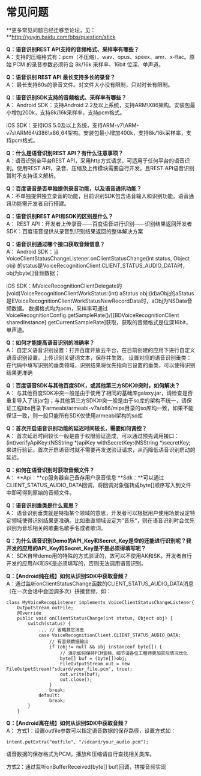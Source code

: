# 常见问题

**更多常见问题已经迁移至论坛，见：**http://yuyin.baidu.com/bbs/question/stick

**Q：语音识别REST API支持的音频格式、采样率有哪些？**  
A：支持的压缩格式有：pcm（不压缩）、wav、opus、speex、amr、x-flac。原始 PCM 的录音参数必须符合 8k/16k 采样率、16bit 位深、单声道。


**Q：语音识别 REST API 最长支持多长的录音？**  
A： 最长支持60s的录音文件。对文件大小没有限制，只对时长有限制。


**Q：语音识别SDK支持的音频格式、采样率有哪些？**  
A： 
Android SDK：支持Android 2.2及以上系统，支持ARM\X86架构。安装包最小增加200k，支持8k/16k采样率，支持pcm格式。

iOS SDK：支持iOS 5.0及以上系统，支持ARM-v7\ARM-v7s\ARM64\i386\x86_64架构。安装包最小增加400k，支持8k/16k采样率，支持pcm格式。


**Q：什么是语音识别REST API？有什么注意事项？**  
A：语音识别全平台REST API，采用http方式请求，可适用于任何平台的语音识别。使用REST API，录音、压缩及上传模块需要自行开发。且REST API语音识别暂时不支持语义解析。


**Q：百度语音是否单独提供录音功能，以及语音通讯功能？**  
A：不单独提供独立录音的功能，目前识别SDK包含语音输入和识别功能。语音通讯功能需开发者自行搭建。


**Q：语音识别REST API和SDK的区别是什么？**  
A： REST API：开发者上传录音——百度语音进行识别——识别结果返回开发者
SDK：百度语音提供从录音到识别结果返回的整体解决方案


**Q：语音识别通过哪个接口获取音频信息？**  
A：
Android SDK：当VoiceClientStatusChangeListener.onClientStatusChange(int status, Object obj) 的status是VoiceRecognitionClient.CLIENT_STATUS_AUDIO_DATA时，obj为byte[]音频数据；

iOS SDK：MVoiceRecognitionClientDelegate的(void)VoiceRecognitionClientWorkStatus:(int) aStatus obj:(id)aObj;的aStatus是EVoiceRecognitionClientWorkStatusNewRecordData时，aObj为NSData音频数据。
数据格式均为pcm，采样率可通过VoiceRecognitionConfig.getSampleRate()/[[BDVoiceRecognitionClient sharedInstance] getCurrentSampleRate]获取，获取的音频格式是位深16bit，单声道。


**Q：如何才能提高语音识别的准确率？**  
A： 自定义语音识别设置：打开百度开放云平台，在目前创建的应用下进行自定义语音识别设置。上传识别关键词文本，保存并生效。
设置对应的语音识别垂类：在代码中填写识别的垂类领域，识别结果将优先指向已设置的垂类，可以使得识别结果更准确


**Q：百度语音SDK与其他百度SDK，或其他第三方SDK冲突时，如何解决？**  
A： 与其他百度SDK冲突一般是由于使用了相同的基础库galaxy.jar，请检查是否重复导入了该jar包；与其他第三方SDK冲突一般是由于so库的架构不统一，请保证工程libs目录下armeabi/armeabi-v7a/x86/mips目录的so库均一致，如果不能保证一致，则一般只能所有SDK仅使用armeabi架构的so库


**Q：首次开启语音识别功能的延迟时间较长，需要如何调控？**  
A： 首次延迟时间较长一般是由于权限验证造成，可以通过预先调用接口：
(int)verifyApiKey:(NSString *)apiKey withSecretKey:(NSString *)secretKey;
来进行验证。首次开启语音时就不需要再发送验证请求，从而降低语音识别启动的延迟。


**Q：如何在语音识别时获取音频文件？**  
A： 
**Api：**cp服务器自己备存用户录音信息
**Sdk：**可以通过CLIENT_STATUS_AUDIO_DATA回调，将回调对象强转成byte[]顺序写入到文件中即可得到原始的音频文件。

**Q：语音识别垂类是什么意思？**  
A： 语音识别垂类就是特指某个领域的意思，开发者可以根据用户使用场景设定特定领域使得识别结果更准确。比如垂直领域设定为”音乐“，则在语音识别时会优先识别为音乐相关的歌曲名歌手名或者歌词。

**Q：为什么语音识别Demo的API_Key和Secret_Key是空的还能进行识别呢？我开发的应用的API_Key和Secret_Key是不是必须得填写呢？**  
A： SDK自带demo用的特殊的方式验证的，故可以不使用AK和SK。开发者自行开发的应用AK和SK是必须填写的，否则无法调用语音识别。

**Q：【Android纯在线】如何从识别SDK中获取音频？**  
A：通过监听onClientStatusChange函数的CLIENT_STATUS_AUDIO_DATA消息（在一次会话中会回调多次）拼接音频，如：
```
class MyVoiceRecogListener implements VoiceClientStatusChangeListener{
    OutputStream outFile;
    @Override
    public void onClientStatusChange(int status, Object obj) {
        switch(status) {
		    ... // 省略其它消息
            case VoiceRecognitionClient.CLIENT_STATUS_AUDIO_DATA:
                // 有音频数据输出
                if (obj!= null && obj instanceof byte[]) {
                    // 演示如何保持PCM音频，细节请各位工程师更加实际情况优化
					byte[] buf = (byte[])obj;
					FileOutputStream out = new FileOutputStream("sdcard/your_file.pcm", true);
					out.write(buf);
					out.close();
                }
                break;
            default:
                break;
        }
    }
```


**Q：【Android离在线】如何从识别SDK中获取音频？**  
A：
方式1：设置outfile参数可以指定语音数据的保存路径，设置方式如：
```
intent.putExtra("outfile", "/sdcard/your_audio.pcm");
```
语音数据的保存格式为PCM，播放和压缩请自行查找相关类库。

方式2：通过监听onBufferReceived(byte[] buf)回调，拼接音频实现
